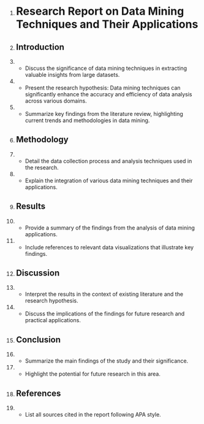 1. # Research Report on Data Mining Techniques and Their Applications
2. ## Introduction
3. - Discuss the significance of data mining techniques in extracting valuable insights from large datasets.
4. - Present the research hypothesis: Data mining techniques can significantly enhance the accuracy and efficiency of data analysis across various domains.
5. - Summarize key findings from the literature review, highlighting current trends and methodologies in data mining.
6. ## Methodology
7. - Detail the data collection process and analysis techniques used in the research.
8. - Explain the integration of various data mining techniques and their applications.
9. ## Results
10. - Provide a summary of the findings from the analysis of data mining applications.
11. - Include references to relevant data visualizations that illustrate key findings.
12. ## Discussion
13. - Interpret the results in the context of existing literature and the research hypothesis.
14. - Discuss the implications of the findings for future research and practical applications.
15. ## Conclusion
16. - Summarize the main findings of the study and their significance.
17. - Highlight the potential for future research in this area.
18. ## References
19. - List all sources cited in the report following APA style.
